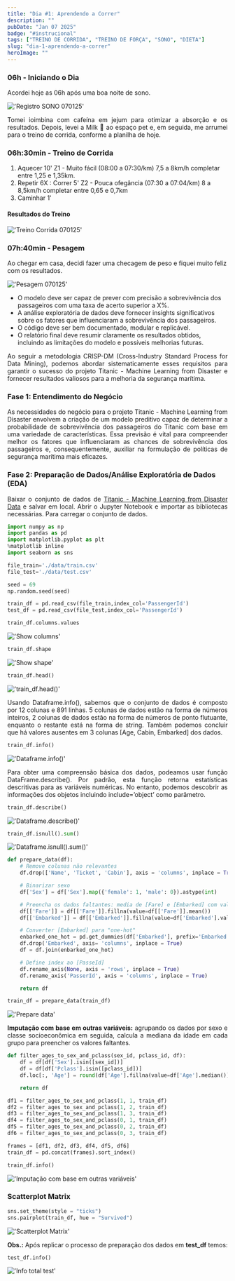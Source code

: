 ```yaml
---
title: "Dia #1: Aprendendo a Correr"
description: ""
pubDate: "Jan 07 2025"
badge: "#instrucional"
tags: ["TREINO DE CORRIDA", "TREINO DE FORÇA", "SONO", "DIETA"]
slug: "dia-1-aprendendo-a-correr"
heroImage: ""
---
```


<h3>06h - Iniciando o Dia</h3>

<p style="text-align: justify">
    Acordei hoje as 06h após uma boa noite de sono.
</p>

!['Registro SONO 070125'](https://henriquesilva.dev/registro-sono-070125.png "Registro SONO 070125")

<p style="text-align: justify">
    Tomei ioimbina com cafeína em jejum para otimizar a absorção e os resultados. Depois, levei a Milk 🐶 ao espaço pet e, em seguida, me arrumei para o treino de corrida, conforme a planilha de hoje.
</p>

<h3>06h:30min - Treino de Corrida</h3>

1. Aquecer 10' Z1 - Muito fácil (08:00 a 07:30/km) 7,5 a 8km/h completar entre 1,25 e 1,35km.
2. Repetir 6X :  Correr 5' Z2 - Pouca ofegância (07:30 a 07:04/km) 8 a 8,5km/h    completar entre 0,65 e 0,7km
3. Caminhar 1'

<h4>Resultados do Treino</h4>

!['Treino Corrida 070125'](https://henriquesilva.dev/treino-corrida-070125.png "Treino Corrida 070125")

<h3>07h:40min - Pesagem</h3>

Ao chegar em casa, decidi fazer uma checagem de peso e fiquei muito feliz com os resultados.

!['Pesagem 070125'](https://henriquesilva.dev/checagem-peso-070125.png "Pesagem 070125")


- O modelo deve ser capaz de prever com precisão a sobrevivência dos passageiros com uma taxa de acerto superior a X%.
- A análise exploratória de dados deve fornecer insights significativos sobre os fatores que influenciaram a sobrevivência dos passageiros.
- O código deve ser bem documentado, modular e replicável.
- O relatório final deve resumir claramente os resultados obtidos, incluindo as limitações do modelo e possíveis melhorias futuras.

<p style="text-align: justify">
    Ao seguir a metodologia CRISP-DM (Cross-Industry Standard Process for Data Mining), podemos abordar sistematicamente esses requisitos para garantir o sucesso do projeto Titanic - Machine Learning from Disaster e fornecer resultados valiosos para a melhoria da segurança marítima.
</p>

<h3>Fase 1: Entendimento do Negócio</h3>

<p style="text-align: justify">
    As necessidades do negócio para o projeto Titanic - Machine Learning from Disaster envolvem a criação de um modelo preditivo capaz de determinar a probabilidade de sobrevivência dos passageiros do Titanic com base em uma variedade de características. Essa previsão é vital para compreender melhor os fatores que influenciaram as chances de sobrevivência dos passageiros e, consequentemente, auxiliar na formulação de políticas de segurança marítima mais eficazes.
</p>

<h3>Fase 2: Preparação de Dados/Análise Exploratória de Dados (EDA)</h3>

<p style="text-align: justify">
    Baixar o conjunto de dados de <a href="https://www.kaggle.com/competitions/titanic/data" target="_blank">Titanic - Machine Learning from Disaster Data</a> e salvar em local. Abrir o Jupyter Notebook e importar as bibliotecas necessárias. Para carregar o conjunto de dados.
</p>

``` python
import numpy as np
import pandas as pd
import matplotlib.pyplot as plt
%matplotlib inline
import seaborn as sns

file_train='./data/train.csv'
file_test='./data/test.csv'

seed = 69
np.random.seed(seed)

train_df = pd.read_csv(file_train,index_col='PassengerId')
test_df = pd.read_csv(file_test,index_col='PassengerId')
```

```python
train_df.columns.values
```
!['Show columns'](https://henriquesilva.dev/show_columns.png "Show columns")

```python
train_df.shape
```
!['Show shape'](https://henriquesilva.dev/shape_titanic.png "Show shape")


```python
train_df.head()
````

!['train_df.head()'](https://henriquesilva.dev/head_titanic.png "train_df.head()")

<p style="text-align: justify">
    Usando Dataframe.info(), sabemos que o conjunto de dados é composto por 12 colunas e 891 linhas. 5 colunas de dados estão na forma de números inteiros, 2 colunas de dados estão na forma de números de ponto flutuante, enquanto o restante está na forma de string. Também podemos concluir que há valores ausentes em 3 colunas [Age, Cabin, Embarked] dos dados.
</p>

```python
train_df.info()
```

!['Dataframe.info()'](https://henriquesilva.dev/df_info.png "Dataframe.info()")


<p style="text-align: justify">
    Para obter uma compreensão básica dos dados, podeamos usar função DataFrame.describe(). Por padrão, esta função retorna estatísticas descritivas para as variáveis numéricas. No entanto, podemos descobrir as informações dos objetos incluindo include=’object’ como parâmetro.
</p>

```python
train_df.describe()
```

!['Dataframe.describe()'](https://henriquesilva.dev/df_describe.png "Dataframe.describe()")

```python
train_df.isnull().sum()
````

!['Dataframe.isnull().sum()'](https://henriquesilva.dev/isnull.png "Dataframe.isnull().sum()")

```python
def prepare_data(df):
    # Remove colunas não relevantes
    df.drop(['Name', 'Ticket', 'Cabin'], axis = 'columns', inplace = True)

    # Binarizar sexo
    df['Sex'] = df['Sex'].map({'female': 1, 'male': 0}).astype(int)

    # Preencha os dados faltantes: media de [Fare] e [Embarked] com valor mais frequente
    df[['Fare']] = df[['Fare']].fillna(value=df[['Fare']].mean())
    df[['Embarked']] = df[['Embarked']].fillna(value=df['Embarked'].value_counts().idxmax())

    # Converter [Embarked] para "one-hot"
    enbarked_one_hot = pd.get_dummies(df['Embarked'], prefix='Embarked', dtype=int)
    df.drop('Embarked', axis= 'columns', inplace = True)
    df = df.join(enbarked_one_hot)

    # Define index ao [PasseId]
    df.rename_axis(None, axis = 'rows', inplace = True)
    df.rename_axis('PasserId', axis = 'columns', inplace = True)

    return df
````

```python
train_df = prepare_data(train_df)
```

!['Prepare data'](https://henriquesilva.dev/prep_data_titanic.png "Prepare data")

<p style="text-align: justify">
<b>Imputação com base em outras variáveis:</b> agrupando os dados por sexo e classe socioeconômica em seguida, calcula a mediana da idade em cada grupo para preencher os valores faltantes.
</p>

```python
def filter_ages_to_sex_and_pclass(sex_id, pclass_id, df):
    df = df[df['Sex'].isin([sex_id])]
    df = df[df['Pclass'].isin([pclass_id])]
    df.loc[:, 'Age'] = round(df['Age'].fillna(value=df['Age'].median()))

    return df
```

```python
df1 = filter_ages_to_sex_and_pclass(1, 1, train_df)
df2 = filter_ages_to_sex_and_pclass(1, 2, train_df)
df3 = filter_ages_to_sex_and_pclass(1, 3, train_df)
df4 = filter_ages_to_sex_and_pclass(0, 1, train_df)
df5 = filter_ages_to_sex_and_pclass(0, 2, train_df)
df6 = filter_ages_to_sex_and_pclass(0, 3, train_df)
```

```python
frames = [df1, df2, df3, df4, df5, df6]
train_df = pd.concat(frames).sort_index()

train_df.info()
```

!['Imputação com base em outras variáveis'](https://henriquesilva.dev/info_total.png "Imputação com base em outras variáveis")

<h3>Scatterplot Matrix</h3>

```python
sns.set_theme(style = "ticks")
sns.pairplot(train_df, hue = "Survived")
```
!['Scatterplot Matrix'](https://henriquesilva.dev/scatterplot_m_titanic.png "Scatterplot Matrix")

<p style="text-align: justify">
<b>Obs.:</b> Após replicar o processo de preparação dos dados em <b>test_df</b> temos: 
</p>

```python
test_df.info()
```

!['Info total test'](https://henriquesilva.dev/info_total_test.png "Info total test")